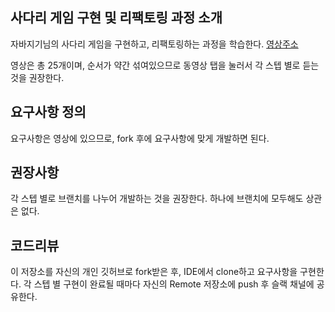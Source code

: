 ## 사다리 게임 구현 및 리팩토링 과정 소개

자바지기님의 사다리 게임을 구현하고, 리팩토링하는 과정을 학습한다. [영상주소](https://www.youtube.com/watch?v=1nL9S34qCtA)

영상은 총 25개이며, 순서가 약간 섞여있으므로 동영상 탭을 눌러서 각 스텝 별로 듣는 것을 권장한다.

## 요구사항 정의

요구사항은 영상에 있으므로, fork 후에 요구사항에 맞게 개발하면 된다.

## 권장사항

각 스텝 별로 브랜치를 나누어 개발하는 것을 권장한다. 하나에 브랜치에 모두해도 상관은 없다.

## 코드리뷰

이 저장소를 자신의 개인 깃허브로 fork받은 후, IDE에서 clone하고 요구사항을 구현한다. 각 스텝 별 구현이 완료될 때마다 자신의 Remote 저장소에 push 후 슬랙 채널에 공유한다.